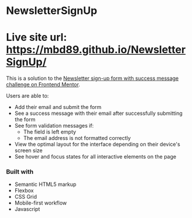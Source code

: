 # NewsletterSignUp
# Live site url:  https://mbd89.github.io/NewsletterSignUp/
This is a solution to the [Newsletter sign-up form with success message challenge on Frontend Mentor](https://www.frontendmentor.io/challenges/newsletter-signup-form-with-success-message-3FC1AZbNrv).

Users are able to:

- Add their email and submit the form
- See a success message with their email after successfully submitting the form
- See form validation messages if:
  - The field is left empty
  - The email address is not formatted correctly
- View the optimal layout for the interface depending on their device's screen size
- See hover and focus states for all interactive elements on the page

  
### Built with

- Semantic HTML5 markup
- Flexbox
- CSS Grid
- Mobile-first workflow
- Javascript
